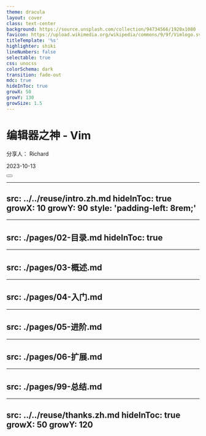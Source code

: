 ```yaml
---
theme: dracula
layout: cover
class: text-center
background: https://source.unsplash.com/collection/94734566/1920x1080
favicon: https://upload.wikimedia.org/wikipedia/commons/9/9f/Vimlogo.svg
titleTemplate: '%s'
highlighter: shiki
lineNumbers: false
selectable: true
css: unocss
colorSchema: dark
transition: fade-out
mdc: true
hideInToc: true
growX: 50
growY: 130
growSize: 1.5
---
```


# 编辑器之神 - Vim

分享人： Richard

2023-10-13

<div class="abs-br m-6 flex gap-2">
  <button @click="$slidev.nav.openInEditor()" title="Open in Editor" class="text-xl slidev-icon-btn opacity-50 !border-none !hover:text-white">
    <carbon:edit />
  </button>
  <a href="https://github.com/xinlc" target="_blank" alt="GitHub"
    class="text-xl slidev-icon-btn opacity-50 !border-none !hover:text-white">
    <carbon-logo-github />
  </a>
</div>

---
src: ../../reuse/intro.zh.md
hideInToc: true
growX: 10
growY: 90
style: 'padding-left: 8rem;'
---

---
src: ./pages/02-目录.md
hideInToc: true
---

---
src: ./pages/03-概述.md
---

---
src: ./pages/04-入门.md
---

---
src: ./pages/05-进阶.md
---

---
src: ./pages/06-扩展.md
---

---
src: ./pages/99-总结.md
---

---
src: ../../reuse/thanks.zh.md
hideInToc: true
growX: 50
growY: 120
---
